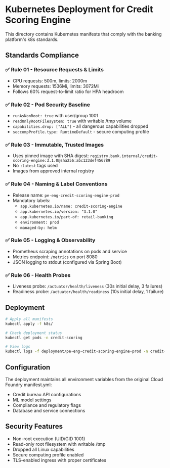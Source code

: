 # Kubernetes Deployment for Credit Scoring Engine

This directory contains Kubernetes manifests that comply with the banking platform's k8s standards.

## Standards Compliance

### ✅ Rule 01 - Resource Requests & Limits
- CPU requests: 500m, limits: 2000m
- Memory requests: 1536Mi, limits: 3072Mi
- Follows 60% request-to-limit ratio for HPA headroom

### ✅ Rule 02 - Pod Security Baseline
- `runAsNonRoot: true` with user/group 1001
- `readOnlyRootFilesystem: true` with writable /tmp volume
- `capabilities.drop: ["ALL"]` - all dangerous capabilities dropped
- `seccompProfile.type: RuntimeDefault` - secure computing profile

### ✅ Rule 03 - Immutable, Trusted Images
- Uses pinned image with SHA digest: `registry.bank.internal/credit-scoring-engine:3.1.0@sha256:abc123def456789`
- No `:latest` tags used
- Images from approved internal registry

### ✅ Rule 04 - Naming & Label Conventions
- Release name: `pe-eng-credit-scoring-engine-prod`
- Mandatory labels:
  - `app.kubernetes.io/name: credit-scoring-engine`
  - `app.kubernetes.io/version: "3.1.0"`
  - `app.kubernetes.io/part-of: retail-banking`
  - `environment: prod`
  - `managed-by: helm`

### ✅ Rule 05 - Logging & Observability
- Prometheus scraping annotations on pods and service
- Metrics endpoint: `/metrics` on port 8080
- JSON logging to stdout (configured via Spring Boot)

### ✅ Rule 06 - Health Probes
- Liveness probe: `/actuator/health/liveness` (30s initial delay, 3 failures)
- Readiness probe: `/actuator/health/readiness` (10s initial delay, 1 failure)

## Deployment

```bash
# Apply all manifests
kubectl apply -f k8s/

# Check deployment status
kubectl get pods -n credit-scoring

# View logs
kubectl logs -f deployment/pe-eng-credit-scoring-engine-prod -n credit-scoring
```

## Configuration

The deployment maintains all environment variables from the original Cloud Foundry manifest.yml:
- Credit bureau API configurations
- ML model settings
- Compliance and regulatory flags
- Database and service connections

## Security Features

- Non-root execution (UID/GID 1001)
- Read-only root filesystem with writable /tmp
- Dropped all Linux capabilities
- Secure computing profile enabled
- TLS-enabled ingress with proper certificates
